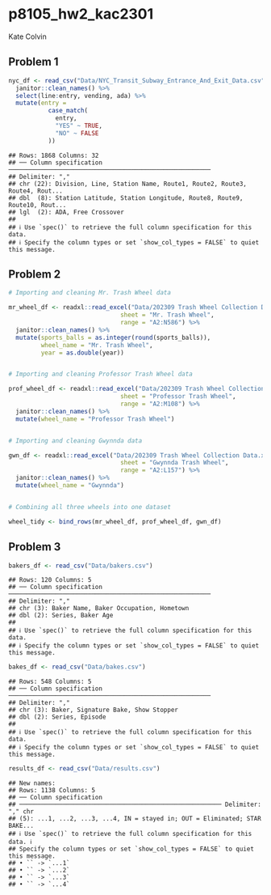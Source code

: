 p8105_hw2_kac2301
================
Kate Colvin

## Problem 1

``` r
nyc_df <- read_csv("Data/NYC_Transit_Subway_Entrance_And_Exit_Data.csv") %>%
  janitor::clean_names() %>% 
  select(line:entry, vending, ada) %>% 
  mutate(entry = 
           case_match(
             entry, 
             "YES" ~ TRUE,
             "NO" ~ FALSE 
           ))
```

    ## Rows: 1868 Columns: 32
    ## ── Column specification ────────────────────────────────────────────────────────
    ## Delimiter: ","
    ## chr (22): Division, Line, Station Name, Route1, Route2, Route3, Route4, Rout...
    ## dbl  (8): Station Latitude, Station Longitude, Route8, Route9, Route10, Rout...
    ## lgl  (2): ADA, Free Crossover
    ## 
    ## ℹ Use `spec()` to retrieve the full column specification for this data.
    ## ℹ Specify the column types or set `show_col_types = FALSE` to quiet this message.

## Problem 2

``` r
# Importing and cleaning Mr. Trash Wheel data

mr_wheel_df <- readxl::read_excel("Data/202309 Trash Wheel Collection Data.xlsx", 
                               sheet = "Mr. Trash Wheel", 
                               range = "A2:N586") %>% 
  janitor::clean_names() %>% 
  mutate(sports_balls = as.integer(round(sports_balls)), 
         wheel_name = "Mr. Trash Wheel", 
         year = as.double(year))


# Importing and cleaning Professor Trash Wheel data 

prof_wheel_df <- readxl::read_excel("Data/202309 Trash Wheel Collection Data.xlsx", 
                               sheet = "Professor Trash Wheel", 
                               range = "A2:M108") %>% 
  janitor::clean_names() %>% 
  mutate(wheel_name = "Professor Trash Wheel")


# Importing and cleaning Gwynnda data

gwn_df <- readxl::read_excel("Data/202309 Trash Wheel Collection Data.xlsx", 
                               sheet = "Gwynnda Trash Wheel", 
                               range = "A2:L157") %>% 
  janitor::clean_names() %>% 
  mutate(wheel_name = "Gwynnda")


# Combining all three wheels into one dataset 

wheel_tidy <- bind_rows(mr_wheel_df, prof_wheel_df, gwn_df)
```

## Problem 3

``` r
bakers_df <- read_csv("Data/bakers.csv")
```

    ## Rows: 120 Columns: 5
    ## ── Column specification ────────────────────────────────────────────────────────
    ## Delimiter: ","
    ## chr (3): Baker Name, Baker Occupation, Hometown
    ## dbl (2): Series, Baker Age
    ## 
    ## ℹ Use `spec()` to retrieve the full column specification for this data.
    ## ℹ Specify the column types or set `show_col_types = FALSE` to quiet this message.

``` r
bakes_df <- read_csv("Data/bakes.csv")
```

    ## Rows: 548 Columns: 5
    ## ── Column specification ────────────────────────────────────────────────────────
    ## Delimiter: ","
    ## chr (3): Baker, Signature Bake, Show Stopper
    ## dbl (2): Series, Episode
    ## 
    ## ℹ Use `spec()` to retrieve the full column specification for this data.
    ## ℹ Specify the column types or set `show_col_types = FALSE` to quiet this message.

``` r
results_df <- read_csv("Data/results.csv")
```

    ## New names:
    ## Rows: 1138 Columns: 5
    ## ── Column specification
    ## ──────────────────────────────────────────────────────── Delimiter: "," chr
    ## (5): ...1, ...2, ...3, ...4, IN = stayed in; OUT = Eliminated; STAR BAKE...
    ## ℹ Use `spec()` to retrieve the full column specification for this data. ℹ
    ## Specify the column types or set `show_col_types = FALSE` to quiet this message.
    ## • `` -> `...1`
    ## • `` -> `...2`
    ## • `` -> `...3`
    ## • `` -> `...4`
